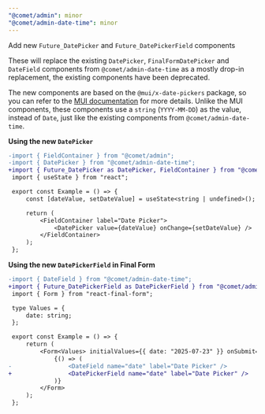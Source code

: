 ```yaml
---
"@comet/admin": minor
"@comet/admin-date-time": minor
---
```


Add new `Future_DatePicker` and `Future_DatePickerField` components

These will replace the existing `DatePicker`, `FinalFormDatePicker` and `DateField` components from `@comet/admin-date-time` as a mostly drop-in replacement, the existing components have been deprecated.

The new components are based on the `@mui/x-date-pickers` package, so you can refer to the [MUI documentation](https://v7.mui.com/x/react-date-pickers/date-picker/) for more details.
Unlike the MUI components, these components use a `string` (`YYYY-MM-DD`) as the value, instead of `Date`, just like the existing components from `@comet/admin-date-time`.

**Using the new `DatePicker`**

```diff
-import { FieldContainer } from "@comet/admin";
-import { DatePicker } from "@comet/admin-date-time";
+import { Future_DatePicker as DatePicker, FieldContainer } from "@comet/admin";
 import { useState } from "react";

 export const Example = () => {
     const [dateValue, setDateValue] = useState<string | undefined>();

     return (
         <FieldContainer label="Date Picker">
             <DatePicker value={dateValue} onChange={setDateValue} />
         </FieldContainer>
     );
 };
```

**Using the new `DatePickerField` in Final Form**

```diff
-import { DateField } from "@comet/admin-date-time";
+import { Future_DatePickerField as DatePickerField } from "@comet/admin";
 import { Form } from "react-final-form";

 type Values = {
     date: string;
 };

 export const Example = () => {
     return (
         <Form<Values> initialValues={{ date: "2025-07-23" }} onSubmit={() => {}}>
             {() => (
-                <DateField name="date" label="Date Picker" />
+                <DatePickerField name="date" label="Date Picker" />
             )}
         </Form>
     );
 };
```
